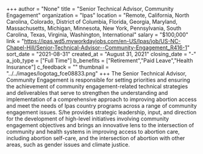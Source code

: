 +++
author = "None"
title = "Senior Technical Advisor, Community Engagement"
organization = "Ipas"
location = "Remote, California, North Carolina, Colorado, District of Columbia, Florida, Georgia, Maryland, Massachusetts, Michigan, Minnesota, New York, Pennsylvania, South Carolina, Texas, Virginia, Washington, International"
salary = "$100,000"
link = "https://ipas.wd5.myworkdayjobs.com/en-US/Ipas/job/US-NC-Chapel-Hill/Senior-Technical-Advisor--Community-Engagement_R416-1"
sort_date = "2021-08-31"
created_at = "August 31, 2021"
closing_date = "-"
a_job_type = ["Full Time"]
b_benefits = ["Retirement","Paid Leave","Health Insurance"]
c_feedback = ""
thumbnail = "../../images/logotag_fce08833.png"
+++
The Senior Technical Advisor, Community Engagement is responsible for setting priorities and ensuring the achievement of community engagement-related technical strategies and deliverables that serve to strengthen the understanding and implementation of a comprehensive approach to improving abortion access and meet the needs of Ipas country programs across a range of community engagement issues. S/he provides strategic leadership, input, and direction for the development of high-level initiatives involving community engagement objectives and brings an innovative lens to the intersection of community and health systems in improving access to abortion care, including abortion self-care, and the intersection of abortion with other areas, such as gender issues and climate justice.
